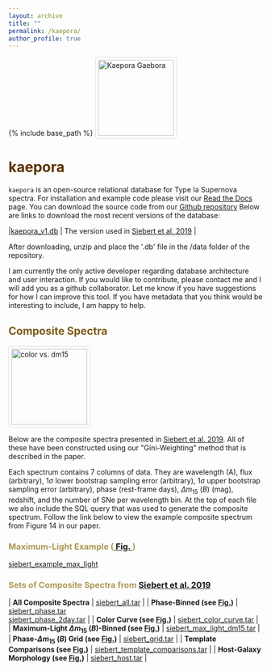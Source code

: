 ```yaml
---
layout: archive
title: ""
permalink: /kaepora/
author_profile: true
---
```


{% include base_path %}
<img src="http://msiebert1.github.io/images/Kaepora_Gaebora_Icon.png" alt="Kaepora Gaebora" align="bottom" width="200"/>

<span style="color:#5D3301">kaepora</span>
=======

``kaepora`` is an open-source relational database for Type Ia Supernova spectra. For installation and example code please visit our [Read the Docs](https://kaepora.readthedocs.io/en/latest/index.html) page. You can download the source code from our [Github repository](https://github.com/msiebert1/kaepora) Below are links to download the most recent versions of the database:

|[kaepora_v1.db]() | The version used in [Siebert et al. 2019](https://msiebert1.github.io/publication/2019-XX-XX-Siebert_2019_MNRAS) |

After downloading, unzip and place the '.db' file in the /data folder of the repository. 

I am currently the only active developer regarding database architecture and user interaction. If you would like to contribute, please contact me and I will add you as a github collaborator. Let me know if you have suggestions for how I can improve this tool. If you have metadata that you think would be interesting to include, I am happy to help. 

<span style="color:#7B5A18">Composite Spectra</span>
-----------------------

<style>
img {
  border: 1px solid #ddd; /* Gray border */
  border-radius: 4px;  /* Rounded border */
  padding: 5px; /* Some padding */
  width: 150px; /* Set a small width */
}

/* Add a hover effect (blue shadow) */
img:hover {
  box-shadow: 0 0 2px 1px rgba(0, 140, 186, 0.5);
}
</style>
<body>

<a target="_blank" href="https://msiebert1.github.io/images/color_dm15.png">
  <img src="https://msiebert1.github.io/files/color_dm15.png" alt="color vs. dm15">
</a>

Below are the composite spectra presented in [Siebert et al. 2019](https://msiebert1.github.io/publication/2019-XX-XX-Siebert_2019_MNRAS). All of these have been constructed using our "Gini-Weighting" method that is described in the paper. 

Each spectrum contains 7 columns of data. They are wavelength (A), flux (arbitrary), $1\sigma$ lower bootstrap sampling error (arbitrary), $1\sigma$ upper bootstrap sampling error (arbitrary), phase (rest-frame days), $\Delta m_{15}$ $(B)$ (mag), redshift, and the number of SNe per wavelength bin. At the top of each file we also include the SQL query that was used to generate the composite spectrum. Follow the link below to view the example composite spectrum from Figure 14 in our paper. 

<h3 style="color:#AE9A55">Maximum-Light Example (<a href="https://msiebert1.github.io/files/maximum_light_all_dm15.pdf"> Fig. </a>) </h3>

[siebert_example_max_light](http://msiebert1.github.io/files/siebert_example_max_light_N=102_Nspec=170_phase=p0.01_dm15=1.13_z=0.014.txt)

<h3 style="color:#AE9A55">Sets of Composite Spectra from <a href="https://msiebert1.github.io/publication/2019-XX-XX-Siebert_2019_MNRAS">Siebert et al. 2019</a> </h3> 

| **All Composite Spectra**                                               | [siebert_all.tar](http://msiebert1.github.io/files/siebert_all.tar)                                   |
| **Phase-Binned (see [Fig.]())**                                         | [siebert_phase.tar](http://msiebert1.github.io/files/siebert_phase.tar) <br> [siebert_phase_2day.tar](http://msiebert1.github.io/files/siebert_phase_2day.tar) |
| **Color Curve (see [Fig.]())**                                          | [siebert_color_curve.tar](http://msiebert1.github.io/files/siebert_color_curve.tar)                   |
| **Maximum-Light $\Delta m_{15}$ $(B)$-Binned (see [Fig.]())**           | [siebert_max_light_dm15.tar](http://msiebert1.github.io/files/siebert_max_light_dm15.tar)             |
| **Phase-$\Delta m_{15}$ $(B)$ Grid (see [Fig.]())**                     | [siebert_grid.tar]()                                                                                  |
| **Template Comparisons (see [Fig.]())**                                 | [siebert_template_comparisons.tar](http://msiebert1.github.io/files/siebert_template_comparisons.tar) |
| **Host-Galaxy Morphology (see [Fig.]())**                               | [siebert_host.tar](http://msiebert1.github.io/files/siebert_host.tar)                                 |